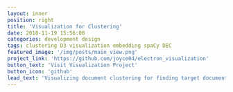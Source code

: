 ```yaml
---
layout: inner
position: right
title: 'Visualization for Clustering'
date: 2018-11-19 15:56:00
categories: development design
tags: clustering D3 visualization embedding spaCy DEC
featured_image: '/img/posts/main_view.png'
project_link: 'https://github.com/joyce04/electron_visualization'
button_text: 'Visit Visualization Project'
button_icon: 'github'
lead_text: 'Visualizing document clustering for finding target document clusters for entity extraction.'
---
```

